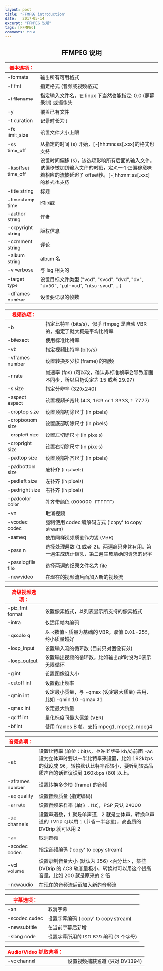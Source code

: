 ```yaml
---
layout: post
title: "FFMPEG introduction"
date:   2017-05-14
excerpt: "FFMPEG 说明"
tags: [FFMPEG]
comments: true
---
```


<center><h2>FFMPEG 说明</h2></center>

<!--more-->

| <font color="red">基本选项：</font>               |                                          |
| ------------------- | ---------------------------------------- |
| -formats            | 输出所有可用格式                                 |
| -f  fmt             | 指定格式 (音频或视频格式)                           |
| -i filename         | 指定输入文件名，在 linux 下当然也能指定: 0.0 (屏幕录制) 或摄像头 |
| -y                  | 覆盖已有文件                                   |
| -t duration         | 记录时长为 t                                  |
| -fs limit_size      | 设置文件大小上限                                 |
| -ss time_off        | 从指定的时间 (s) 开始，[-]hh:mm:ss[.xxx]的格式也支持    |
| -itsoffset time_off | 设置时间偏移 (s)，该选项影响所有后面的输入文件。该偏移被加到输入文件的时戳，定义一个正偏移意味着相应的流被延迟了 offset秒。[-]hh:mm:ss[.xxx] 的格式也支持 |
| -title string       | 标题                                       |
| -timestamp time     | 时间戳                                      |
| -author  string     | 作者                                       |
| -copyright string   | 版权信息                                     |
| -comment string     | 评论                                       |
| -album string       | album 名                                  |
| -v verbose          | 与 log 相关的                                |
| -target type        | 设置目标文件类型 ("vcd", "svcd",  "dvd", "dv", "dv50", "pal-vcd", "ntsc-svcd", ...) |
| -dframes number     | 设置要记录的帧数                                 |

| <font color="red">视频选项：</font>            |                                          |
| ----------------- | ---------------------------------------- |
| -b                | 指定比特率 (bits/s)，似乎 ffmpeg 是自动 VBR 的，指定了就大概是平均比特率 |
| -bitexact         | 使用标准比特率                                  |
| -vb               | 指定视频比特率 (bits/s)                         |
| -vframes  number  | 设置转换多少桢 (frame) 的视频                      |
| -r rate           | 帧速率 (fps) (可以改，确认非标准桢率会导致音画不同步，所以只能设定为 15 或者 29.97) |
| -s size           | 指定分辨率 (320x240)                          |
| -aspect aspect    | 设置视频长宽比 (4:3, 16:9 or 1.3333, 1.7777)    |
| -croptop  size    | 设置顶部切除尺寸 (in pixels)                     |
| -cropbottom size  | 设置底部切除尺寸 (in pixels)                     |
| -cropleft size    | 设置左切除尺寸 (in pixels)                      |
| -cropright size   | 设置右切除尺寸 (in pixels)                      |
| -padtop size      | 设置顶部补齐尺寸 (in pixels)                     |
| -padbottom size   | 底补齐 (in pixels)                          |
| -padleft size     | 左补齐 (in pixels)                          |
| -padright size    | 右补齐 (in pixels)                          |
| -padcolor color   | 补齐带颜色 (000000-FFFFFF)                    |
| -vn               | 取消视频                                     |
| -vcodec  codec    | 强制使用 codec 编解码方式 ('copy' to copy stream) |
| -sameq            | 使用同样视频质量作为源 (VBR)                        |
| -pass n           | 选择处理遍数 (1 或者 2)。两遍编码非常有用。第一遍生成统计信息，第二遍生成精确的请求的码率 |
| -passlogfile file | 选择两遍的纪录文件名为 file                         |
| -newvideo         | 在现在的视频流后面加入新的视频流                         |

| <font color="red">高级视频选项：</font>           |                                          |
| ---------------- | ---------------------------------------- |
| -pix_fmt  format | 设置像素格式，以列表显示所支持的像素格式                     |
| -intra           | 仅适用帧内编码                                  |
| -qscale q        | 以 <数值> 质量为基础的 VBR，取值 0.01-255，约小质量越好     |
| -loop_input      | 设置输入流的循环数 (目前只对图像有效)                     |
| -loop_output     | 设置输出视频的循环数，比如输出gif时设为0表示无限循环             |
| -g  int          | 设置图像组大小                                  |
| -cutoff int      | 设置截止频率                                   |
| -qmin int        | 设定最小质量，与 -qmax (设定最大质量) 共用，比如 -qmin 10 -qmax 31 |
| -qmax int        | 设定最大质量                                   |
| -qdiff int       | 量化标度间最大偏差 (VBR)                          |
| -bf  int         | 使用 frames B 帧，支持 mpeg1, mpeg2, mpeg4     |

| <font color="red">音频选项：</font>          |                                          |
| --------------- | ---------------------------------------- |
| -ab             | 设置比特率 (单位：bit/s，也许老版是 kb/s)前面 -ac 设为立体声时要以一半比特率来设置，比如 192kbps 的就设成 96，转换默认比特率都较小，要听到较高品质声音的话建议设到 160kbps (80) 以上。 |
| -aframes number | 设置转换多少桢 (frame) 的音频                      |
| -aq  quality    | 设置音频质量 (指定编码)                            |
| -ar rate        | 设置音频采样率 (单位：Hz)，PSP 只认 24000             |
| -ac channels    | 设置声道数，1 就是单声道，2 就是立体声，转换单声道的 TVrip 可以用 1 (节省一半容量)，高品质的 DVDrip 就可以用 2 |
| -an             | 取消音频                                     |
| -acodec codec   | 指定音频编码 ('copy'  to copy stream)          |
| -vol volume     | 设置录制音量大小 (默认为 256) <百分比> ，某些 DVDrip 的 AC3 轨音量极小，转换时可以用这个提高音量，比如 200 就是原来的 2 倍 |
| -newaudio       | 在现在的音频流后面加入新的音频流                         |

| <font color="red">字幕选项：</font>          |                                |
| -------------- | ------------------------------ |
| -sn            | 取消字幕                           |
| -scodec  codec | 设置字幕编码 ('copy' to copy stream) |
| -newsubtitle   | 在当前字幕后新增                       |
| -slang code    | 设置字幕所用的 ISO 639 编码 (3 个字母)     |

| <font color="red">Audio/Video 抓取选项：</font> |                      |
| ----------------- | -------------------- |
| -vc channel       | 设置视频捕获通道 (只对 DV1394) |